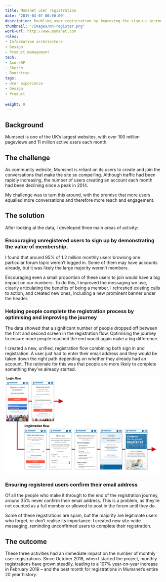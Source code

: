 ```yaml
---
title: Mumsnet user registration
date: '2019-03-07 00:00:00'
description: Doubling user registration by improving the sign-up journey.
thumbnail: "/images/mn-register.png"
work-url: http://www.mumsnet.com
roles:
- Information architecture
- Design
- Product management
tech:
- AxureRP
- Sketch
- Bootstrap
tags:
- User experience 
- Design
- Product

weight: 9
---
```


## Background
Mumsnet is one of the UK’s largest websites, with over 100 million pageviews and 11 million active users each month.

## The challenge
As community website, Mumsnet is reliant on its users to create and join the conversations that make the site so compelling. Although traffic had been rapidly increasing, the number of users creating an account each month had been declining since a peak in 2014.

My challenge was to turn this around, with the premise that more users equalled more conversations and therefore more reach and engagement.

## The solution
After looking at the data, I developed three main areas of activity:

### Encouraging unregistered users to sign up by demonstrating the value of membership.
I found that around 95% of 1.2 million monthly users browsing one particular forum topic weren’t logged in. Some of them may have accounts already, but it was likely the large majority weren’t members.

Encouraging even a small proportion of these users to join would have a big impact on our numbers. To do this, I improved the messaging we use, clearly articulating the benefits of being a member. I refreshed existing calls to action, and created new ones, including a new prominent banner under the header.

### Helping people complete the registration process by optimising and improving the journey
The data showed that a significant number of people dropped off between the first and second screen in the registration flow. Optimising the journey to ensure more people reached the end would again make a big difference.

I created a new, unified, registration flow combining both sign in and registration. A user just had to enter their email address and they would be taken down the right path depending on whether they already had an account. The rationale for this was that people are more likely to complete something they’ve already started.

<img src="/images/work/reg-flow.png" class="wide">

### Ensuring registered users confirm their email address
Of all the people who make it through to the end of the registration journey, around 35% never confirm their email address. This is a problem, as they’re not counted as a full member or allowed to post in the forum until they do.

Some of these registrations are spam, but the majority are legitimate users who forget, or don’t realise its importance. I created new site-wide messaging, reminding unconfirmed users to complete their registration. 

## The outcome
These three activities had an immediate impact on the number of monthly user registrations. Since October 2018, when I started the project, monthly registrations have grown steadily, leading to a 107% year-on-year increase in February 2019 – and the best month for registrations in Mumsnet’s entire 20 year history.
